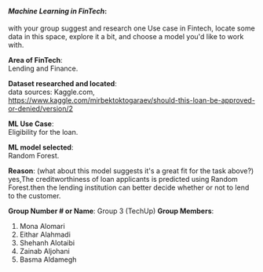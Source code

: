 
#### *Machine Learning in FinTech*:  
with your group suggest and research one Use case in Fintech, locate some data in this space, explore it a bit, and choose a model you'd like to work with.

**Area of FinTech**:  
Lending and Finance.

**Dataset researched and located**:  
data sources: Kaggle.com, https://www.kaggle.com/mirbektoktogaraev/should-this-loan-be-approved-or-denied/version/2


**ML Use Case**:  
Eligibility for the loan.


**ML model selected**:  
Random Forest. 

**Reason**: 
(what about this model suggests it's a great fit for the task above?)
yes,The creditworthiness of loan applicants is predicted using Random Forest.then the lending institution can better decide whether or not to lend to the customer. 

**Group Number # or Name**: 
Group 3 (TechUp)
**Group Members**: 
1. Mona Alomari
2. Eithar Alahmadi
3. Shehanh Alotaibi
4. Zainab Aljohani
5. Basma Aldamegh

